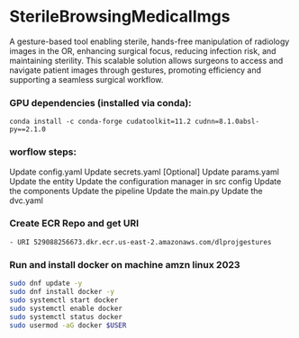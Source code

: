 # SterileBrowsingMedicalImgs
A gesture-based tool enabling sterile, hands-free manipulation of radiology images in the OR, enhancing surgical focus, reducing infection risk, and maintaining sterility. This scalable solution allows surgeons to access and navigate patient images through gestures, promoting efficiency and supporting a seamless surgical workflow.

### GPU dependencies (installed via conda):
`conda install -c conda-forge cudatoolkit=11.2 cudnn=8.1.0absl-py==2.1.0`

### worflow steps:
Update config.yaml
Update secrets.yaml [Optional]
Update params.yaml
Update the entity
Update the configuration manager in src config
Update the components
Update the pipeline
Update the main.py
Update the dvc.yaml


### Create ECR Repo and get URI 
    - URI 529088256673.dkr.ecr.us-east-2.amazonaws.com/dlprojgestures


### Run and install docker on machine amzn linux 2023
```bash
sudo dnf update -y
sudo dnf install docker -y
sudo systemctl start docker
sudo systemctl enable docker
sudo systemctl status docker
sudo usermod -aG docker $USER
```